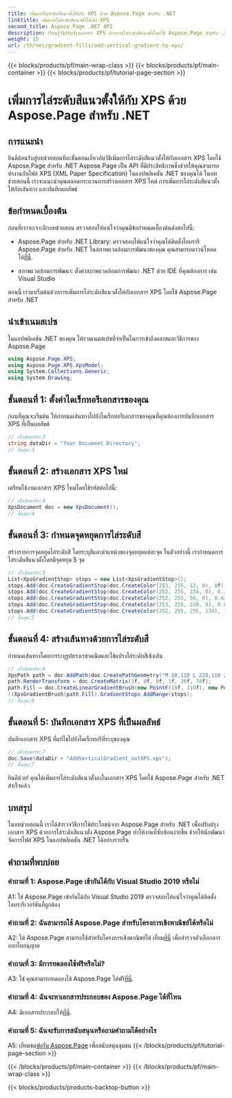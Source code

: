 ```yaml
---
title: เพิ่มการไล่ระดับสีแนวตั้งให้กับ XPS ด้วย Aspose.Page สำหรับ .NET
linktitle: เพิ่มการไล่ระดับสีแนวตั้งให้กับ XPS
second_title: Aspose.Page .NET API
description: เรียนรู้วิธีปรับปรุงเอกสาร XPS ด้วยการไล่ระดับสีแนวตั้งโดยใช้ Aspose.Page สำหรับ .NET ปฏิบัติตามคำแนะนำทีละขั้นตอนของเราเพื่อการบูรณาการที่ราบรื่น
weight: 15
url: /th/net/gradient-fills/add-vertical-gradient-to-xps/
---
```


{{< blocks/products/pf/main-wrap-class >}}
{{< blocks/products/pf/main-container >}}
{{< blocks/products/pf/tutorial-page-section >}}

# เพิ่มการไล่ระดับสีแนวตั้งให้กับ XPS ด้วย Aspose.Page สำหรับ .NET

## การแนะนำ

ยินดีต้อนรับสู่บทช่วยสอนทีละขั้นตอนเกี่ยวกับวิธีเพิ่มการไล่ระดับสีแนวตั้งให้กับเอกสาร XPS โดยใช้ Aspose.Page สำหรับ .NET Aspose.Page เป็น API ที่มีประสิทธิภาพซึ่งช่วยให้คุณสามารถทำงานกับไฟล์ XPS (XML Paper Specification) ในแอปพลิเคชัน .NET ของคุณได้ ในบทช่วยสอนนี้ เราจะแนะนำคุณตลอดกระบวนการสร้างเอกสาร XPS ใหม่ การเพิ่มการไล่ระดับสีแนวตั้งให้กับเส้นทาง และบันทึกผลลัพธ์

## ข้อกำหนดเบื้องต้น

ก่อนที่เราจะเจาะลึกบทช่วยสอน ตรวจสอบให้แน่ใจว่าคุณมีข้อกำหนดเบื้องต้นดังต่อไปนี้:

-  Aspose.Page สำหรับ .NET Library: ตรวจสอบให้แน่ใจว่าคุณได้ติดตั้งไลบรารี Aspose.Page สำหรับ .NET ในสภาพแวดล้อมการพัฒนาของคุณ คุณสามารถดาวน์โหลดได้[ที่นี่](https://releases.aspose.com/page/net/).

- สภาพแวดล้อมการพัฒนา: ตั้งค่าสภาพแวดล้อมการพัฒนา .NET ด้วย IDE ที่คุณต้องการ เช่น Visual Studio

ตอนนี้ เรามาเริ่มต้นด้วยการเพิ่มการไล่ระดับสีแนวตั้งให้กับเอกสาร XPS โดยใช้ Aspose.Page สำหรับ .NET

## นำเข้าเนมสเปซ

ในแอปพลิเคชัน .NET ของคุณ ให้รวมเนมสเปซที่จำเป็นในการเข้าถึงคลาสและวิธีการของ Aspose.Page

```csharp
using Aspose.Page.XPS;
using Aspose.Page.XPS.XpsModel;
using System.Collections.Generic;
using System.Drawing;
```

## ขั้นตอนที่ 1: ตั้งค่าไดเร็กทอรีเอกสารของคุณ

ก่อนที่คุณจะเริ่มต้น ให้กำหนดเส้นทางไปยังไดเร็กทอรีเอกสารของคุณที่คุณต้องการบันทึกเอกสาร XPS ที่เป็นผลลัพธ์

```csharp
// เอ็กซ์สตาร์ท:3
string dataDir = "Your Document Directory";
// สิ้นสุด:3
```

## ขั้นตอนที่ 2: สร้างเอกสาร XPS ใหม่

เตรียมใช้งานเอกสาร XPS ใหม่โดยใช้รหัสต่อไปนี้:

```csharp
// เอ็กซ์สตาร์ท:4
XpsDocument doc = new XpsDocument();
// สิ้นสุด:4
```

## ขั้นตอนที่ 3: กำหนดจุดหยุดการไล่ระดับสี

สร้างรายการจุดหยุดไล่ระดับสี โดยระบุสีและตำแหน่งของจุดหยุดแต่ละจุด ในตัวอย่างนี้ เรากำหนดการไล่ระดับสีแนวตั้งโดยมีจุดหยุด 5 จุด

```csharp
// เอ็กซ์สตาร์ท:5
List<XpsGradientStop> stops = new List<XpsGradientStop>();
stops.Add(doc.CreateGradientStop(doc.CreateColor(253, 255, 12, 0), 0f));
stops.Add(doc.CreateGradientStop(doc.CreateColor(252, 255, 154, 0), 0.359375f));
stops.Add(doc.CreateGradientStop(doc.CreateColor(252, 255, 56, 0), 0.424805f));
stops.Add(doc.CreateGradientStop(doc.CreateColor(253, 255, 229, 0), 0.879883f));
stops.Add(doc.CreateGradientStop(doc.CreateColor(252, 255, 255, 234), 1f));
// สิ้นสุด:5
```

## ขั้นตอนที่ 4: สร้างเส้นทางด้วยการไล่ระดับสี

กำหนดเส้นทางโดยการระบุรูปทรงเรขาคณิตและใช้แปรงไล่ระดับสีเชิงเส้น

```csharp
// เอ็กซ์สตาร์ท:6
XpsPath path = doc.AddPath(doc.CreatePathGeometry("M 10,110 L 228,110 228,200 10,200"));
path.RenderTransform = doc.CreateMatrix(1f, 0f, 0f, 1f, 20f, 70f);
path.Fill = doc.CreateLinearGradientBrush(new PointF(10f, 110f), new PointF(10f, 200f));
((XpsGradientBrush)path.Fill).GradientStops.AddRange(stops);
// สิ้นสุด:6
```

## ขั้นตอนที่ 5: บันทึกเอกสาร XPS ที่เป็นผลลัพธ์

บันทึกเอกสาร XPS ที่แก้ไขไปยังไดเร็กทอรีที่ระบุของคุณ

```csharp
// เอ็กซ์สตาร์ท:7
doc.Save(dataDir + "AddVerticalGradient_outXPS.xps");
// สิ้นสุด:7
```

ยินดีด้วย! คุณได้เพิ่มการไล่ระดับสีแนวตั้งลงในเอกสาร XPS โดยใช้ Aspose.Page สำหรับ .NET สำเร็จแล้ว

## บทสรุป

ในบทช่วยสอนนี้ เราได้สำรวจวิธีการใช้ประโยชน์จาก Aspose.Page สำหรับ .NET เพื่อปรับปรุงเอกสาร XPS ด้วยการไล่ระดับสีแนวตั้ง Aspose.Page ทำให้งานที่ซับซ้อนง่ายขึ้น ช่วยให้นักพัฒนาจัดการไฟล์ XPS ในแอปพลิเคชัน .NET ได้อย่างราบรื่น

## คำถามที่พบบ่อย

### คำถามที่ 1: Aspose.Page เข้ากันได้กับ Visual Studio 2019 หรือไม่

A1: ใช่ Aspose.Page เข้ากันได้กับ Visual Studio 2019 ตรวจสอบให้แน่ใจว่าคุณได้ติดตั้งไลบรารีเวอร์ชันที่ถูกต้อง

### คำถามที่ 2: ฉันสามารถใช้ Aspose.Page สำหรับโครงการเชิงพาณิชย์ได้หรือไม่

 A2: ได้ Aspose.Page สามารถใช้สำหรับโครงการเชิงพาณิชย์ได้ เยี่ยม[ที่นี่](https://purchase.aspose.com/buy) เพื่อสำรวจตัวเลือกการออกใบอนุญาต

### คำถามที่ 3: มีการทดลองใช้ฟรีหรือไม่?

 A3: ใช่ คุณสามารถทดลองใช้ Aspose.Page ได้ฟรี[ที่นี่](https://releases.aspose.com/).

### คำถามที่ 4: ฉันจะหาเอกสารประกอบของ Aspose.Page ได้ที่ไหน

 A4: มีเอกสารประกอบให้[ที่นี่](https://reference.aspose.com/page/net/).

### คำถามที่ 5: ฉันจะรับการสนับสนุนหรือถามคำถามได้อย่างไร

 A5: เยี่ยมชม[ฟอรั่ม Aspose.Page](https://forum.aspose.com/c/page/39) เพื่อสนับสนุนชุมชน
{{< /blocks/products/pf/tutorial-page-section >}}

{{< /blocks/products/pf/main-container >}}
{{< /blocks/products/pf/main-wrap-class >}}

{{< blocks/products/products-backtop-button >}}
